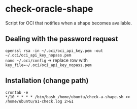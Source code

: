 # check-oracle-shape
Script for OCI that notifies when a shape becomes available.  

## Dealing with the password request
`openssl rsa -in ~/.oci/oci_api_key.pem -out ~/.oci/oci_api_key_nopass.pem`  
`nano ~/.oci/config` -> replace row with `key_file=~/.oci/oci_api_key_nopass.pem`  

## Installation (change path)
`crontab -e`  
`*/10 * * * * /bin/bash /home/ubuntu/check-a-shape.sh >> /home/ubuntu/a1-check.log 2>&1`  
